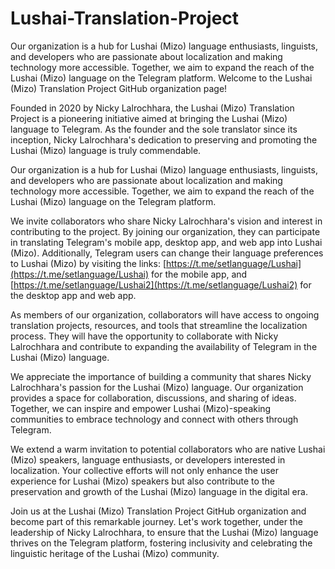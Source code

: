 # Lushai-Translation-Project
Our organization is a hub for Lushai (Mizo) language enthusiasts, linguists, and developers who are passionate about localization and making technology more accessible. Together, we aim to expand the reach of the Lushai (Mizo) language on the Telegram platform.
Welcome to the Lushai (Mizo) Translation Project GitHub organization page!

Founded in 2020 by Nicky Lalrochhara, the Lushai (Mizo) Translation Project is a pioneering initiative aimed at bringing the Lushai (Mizo) language to Telegram. As the founder and the sole translator since its inception, Nicky Lalrochhara's dedication to preserving and promoting the Lushai (Mizo) language is truly commendable.

Our organization is a hub for Lushai (Mizo) language enthusiasts, linguists, and developers who are passionate about localization and making technology more accessible. Together, we aim to expand the reach of the Lushai (Mizo) language on the Telegram platform.

We invite collaborators who share Nicky Lalrochhara's vision and interest in contributing to the project. By joining our organization, they can participate in translating Telegram's mobile app, desktop app, and web app into Lushai (Mizo). Additionally, Telegram users can change their language preferences to Lushai (Mizo) by visiting the links: [https://t.me/setlanguage/Lushai](https://t.me/setlanguage/Lushai) for the mobile app, and [https://t.me/setlanguage/Lushai2](https://t.me/setlanguage/Lushai2) for the desktop app and web app.

As members of our organization, collaborators will have access to ongoing translation projects, resources, and tools that streamline the localization process. They will have the opportunity to collaborate with Nicky Lalrochhara and contribute to expanding the availability of Telegram in the Lushai (Mizo) language.

We appreciate the importance of building a community that shares Nicky Lalrochhara's passion for the Lushai (Mizo) language. Our organization provides a space for collaboration, discussions, and sharing of ideas. Together, we can inspire and empower Lushai (Mizo)-speaking communities to embrace technology and connect with others through Telegram.

We extend a warm invitation to potential collaborators who are native Lushai (Mizo) speakers, language enthusiasts, or developers interested in localization. Your collective efforts will not only enhance the user experience for Lushai (Mizo) speakers but also contribute to the preservation and growth of the Lushai (Mizo) language in the digital era.

Join us at the Lushai (Mizo) Translation Project GitHub organization and become part of this remarkable journey. Let's work together, under the leadership of Nicky Lalrochhara, to ensure that the Lushai (Mizo) language thrives on the Telegram platform, fostering inclusivity and celebrating the linguistic heritage of the Lushai (Mizo) community.
